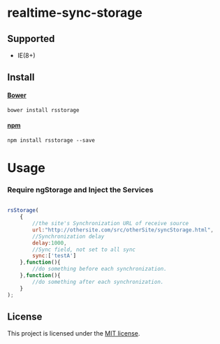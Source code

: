 # realtime-sync-storage

## Supported
* IE(8+)
## Install
#### [Bower](http://bower.io/search/?q=rsstorage)
```
bower install rsstorage
```

#### [npm](https://www.npmjs.com/package/rsstorage)
```
npm install rsstorage --save
```
Usage
=====

### Require ngStorage and Inject the Services

```javascript

rsStorage(
    {
        //the site's Synchronization URL of receive source
        url:"http://othersite.com/src/otherSite/syncStorage.html",
        //Synchronization delay
        delay:1000,
        //Sync field, not set to all sync
        sync:['testA']
    },function(){
        //do something before each synchronization.
    },function(){
        //do something after each synchronization.
    }
);

```
## License
This project is licensed under the [MIT license](http://opensource.org/licenses/MIT).